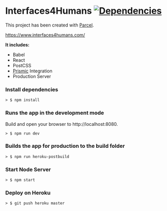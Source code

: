 # Interfaces4Humans [![Dependencies](https://david-dm.org/luangjokaj/i4h.svg)](https://david-dm.org/luangjokaj/i4h)
This project has been created with [Parcel](https://parceljs.org/).

https://www.interfaces4humans.com/

**It includes:**
- Babel
- React
- PostCSS
- [Prismic](https://prismic.io/) Integration
- Production Server

### Install dependencies
```
> $ npm install
```

### Runs the app in the development mode
Build and open your browser to http://localhost:8080.
```
> $ npm run dev
```

### Builds the app for production to the build folder
```
> $ npm run heroku-postbuild
```

### Start Node Server
```
> $ npm start
```

### Deploy on Heroku
```
> $ git push heroku master
```